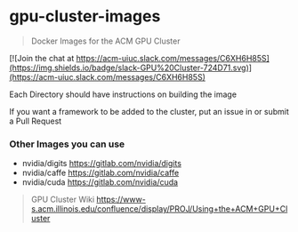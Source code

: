 # gpu-cluster-images
> Docker Images for the ACM GPU Cluster

[![Join the chat at https://acm-uiuc.slack.com/messages/C6XH6H85S](https://img.shields.io/badge/slack-GPU%20Cluster-724D71.svg)](https://acm-uiuc.slack.com/messages/C6XH6H85S)

Each Directory should have instructions on building the image 

If you want a framework to be added to the cluster, put an issue in or submit a Pull Request 

### Other Images you can use 

- nvidia/digits https://gitlab.com/nvidia/digits
- nvidia/caffe https://gitlab.com/nvidia/caffe
- nvidia/cuda https://gitlab.com/nvidia/cuda

> GPU Cluster Wiki https://www-s.acm.illinois.edu/confluence/display/PROJ/Using+the+ACM+GPU+Cluster
